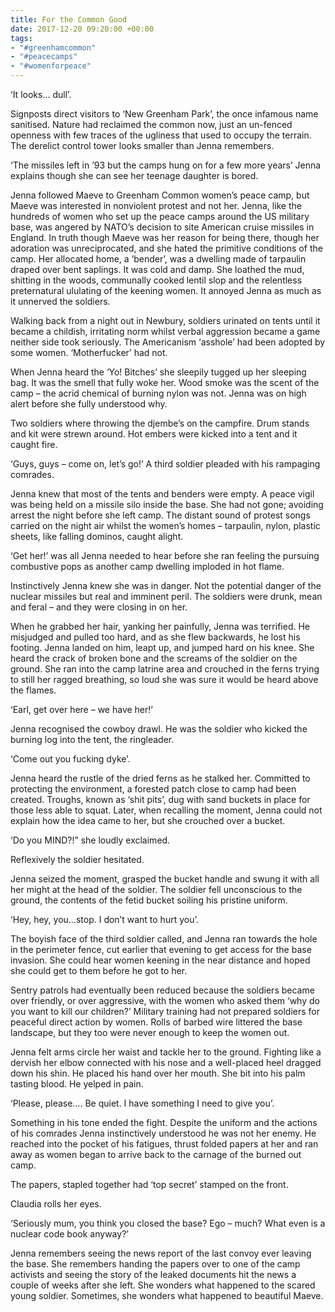 ```yaml
---
title: For the Common Good
date: 2017-12-20 09:20:00 +00:00
tags:
- "#greenhamcommon"
- "#peacecamps"
- "#womenforpeace"
---
```


‘It looks… dull’.

Signposts direct visitors to ‘New Greenham Park’, the once infamous name sanitised. Nature had reclaimed the common now, just an un-fenced openness with few traces of the ugliness that used to occupy the terrain. The derelict control tower looks smaller than Jenna remembers.

‘The missiles left in ’93 but the camps hung on for a few more years’ Jenna explains though she can see her teenage daughter is bored.

Jenna followed Maeve to Greenham Common women’s peace camp, but Maeve was interested in nonviolent protest and not her. Jenna, like the hundreds of women who set up the peace camps around the US military base, was angered by NATO’s decision to site American cruise missiles in England. In truth though Maeve was her reason for being there, though her adoration was unreciprocated, and she hated the primitive conditions of the camp. Her allocated home, a ‘bender’, was a dwelling made of tarpaulin draped over bent saplings. It was cold and damp. She loathed the mud, shitting in the woods, communally cooked lentil slop and the relentless preternatural ululating of the keening women. It annoyed Jenna as much as it unnerved the soldiers.

Walking back from a night out in Newbury, soldiers urinated on tents until it became a childish, irritating norm whilst verbal aggression became a game neither side took seriously. The Americanism ‘asshole’ had been adopted by some women. ‘Motherfucker’ had not.

When Jenna heard the ‘Yo! Bitches’ she sleepily tugged up her sleeping bag. It was the smell that fully woke her. Wood smoke was the scent of the camp – the acrid chemical of burning nylon was not. Jenna was on high alert before she fully understood why.

Two soldiers where throwing the djembe’s on the campfire. Drum stands and kit were strewn around. Hot embers were kicked into a tent and it caught fire.

‘Guys, guys – come on, let’s go!’ A third soldier pleaded with his rampaging comrades.

Jenna knew that most of the tents and benders were empty. A peace vigil was being held on a missile silo inside the base. She had not gone; avoiding arrest the night before she left camp. The distant sound of protest songs carried on the night air whilst the women’s homes – tarpaulin, nylon, plastic sheets, like falling dominos, caught alight.

‘Get her!’ was all Jenna needed to hear before she ran feeling the pursuing combustive pops as another camp dwelling imploded in hot flame.

Instinctively Jenna knew she was in danger. Not the potential danger of the nuclear missiles but real and imminent peril. The soldiers were drunk, mean and feral – and they were closing in on her.

When he grabbed her hair, yanking her painfully, Jenna was terrified. He misjudged and pulled too hard, and as she flew backwards, he lost his footing. Jenna landed on him, leapt up, and jumped hard on his knee. She heard the crack of broken bone and the screams of the soldier on the ground. She ran into the camp latrine area and crouched in the ferns trying to still her ragged breathing, so loud she was sure it would be heard above the flames.

‘Earl, get over here – we have her!’

Jenna recognised the cowboy drawl. He was the soldier who kicked the burning log into the tent, the ringleader.

‘Come out you fucking dyke’.

Jenna heard the rustle of the dried ferns as he stalked her. Committed to protecting the environment, a forested patch close to camp had been created. Troughs, known as ‘shit pits’, dug with sand buckets in place for those less able to squat. Later, when recalling the moment, Jenna could not explain how the idea came to her, but she crouched over a bucket.

‘Do you MIND?!” she loudly exclaimed.

Reflexively the soldier hesitated.

Jenna seized the moment, grasped the bucket handle and swung it with all her might at the head of the soldier. The soldier fell unconscious to the ground, the contents of the fetid bucket soiling his pristine uniform.

‘Hey, hey, you…stop. I don’t want to hurt you’.

The boyish face of the third soldier called, and Jenna ran towards the hole in the perimeter fence, cut earlier that evening to get access for the base invasion. She could hear women keening in the near distance and hoped she could get to them before he got to her.

Sentry patrols had eventually been reduced because the soldiers became over friendly, or over aggressive, with the women who asked them ‘why do you want to kill our children?’ Military training had not prepared soldiers for peaceful direct action by women. Rolls of barbed wire littered the base landscape, but they too were never enough to keep the women out.

Jenna felt arms circle her waist and tackle her to the ground. Fighting like a dervish her elbow connected with his nose and a well-placed heel dragged down his shin. He placed his hand over her mouth. She bit into his palm tasting blood. He yelped in pain.

‘Please, please…. Be quiet. I have something I need to give you’.

Something in his tone ended the fight. Despite the uniform and the actions of his comrades Jenna instinctively understood he was not her enemy. He reached into the pocket of his fatigues, thrust folded papers at her and ran away as women began to arrive back to the carnage of the burned out camp.

The papers, stapled together had ‘top secret’ stamped on the front.

Claudia rolls her eyes.

‘Seriously mum, you think you closed the base? Ego – much? What even is a nuclear code book anyway?’

Jenna remembers seeing the news report of the last convoy ever leaving the base. She remembers handing the papers over to one of the camp activists and seeing the story of the leaked documents hit the news a couple of weeks after she left. She wonders what happened to the scared young soldier. Sometimes, she wonders what happened to beautiful Maeve.